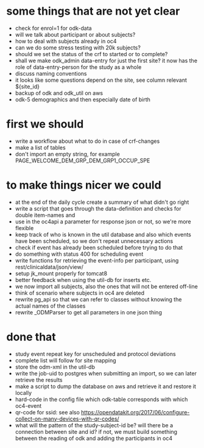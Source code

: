 # some things that are not yet clear
- check for enrol=1 for odk-data
- will we talk about participant or about subjects?
- how to deal with subjects already in oc4
- can we do some stress testing with 20k subjects?
- should we set the status of the crf to started or to complete?
- shall we make odk_admin data-entry for just the first site? it now has the role of data-entry-person for the study as a whole
- discuss naming conventions
- it looks like some questions depend on the site, see column relevant ${site_id}
- backup of odk and odk_util on aws
- odk-5 demographics and then especially date of birth

# first we should
- write a workflow about what to do in case of crf-changes
- make a list of tables
- don't import an empty string, for example PAGE_WELCOME_DEM_GRP_DEM_GRP1_OCCUP_SPE

# to make things nicer we could
- at the end of the daily cycle create a summary of what didn't go right
- write a script that goes through the data-definition and checks for double item-names and 
- use in the oc4api a parameter for response json or not, so we're more flexible
- keep track of who is known in the util database and also which events have been scheduled, so we don't repeat unnecessary actions
- check if event has already been scheduled before trying to do that
- do something with status 400 for scheduling event
- write functions for retrieving the event-info per participant, using rest/clinicaldata/json/view/
- setup jk_mount properly for tomcat8
- better feedback when using the util-db for inserts etc.
- we now import all subjects, also the ones that will not be entered off-line
- think of scenario where subjects in oc4 are deleted
- rewrite pg_api so that we can refer to classes without knowing the actual names of the classes
- rewrite _ODMParser to get all parameters in one json thing

# done that 
- study event repeat key for unscheduled and protocol deviations
- complete list will follow for site mapping 
- store the odm-xml in the util-db
- write the job-uid to postgres when submitting an import, so we can later retrieve the results
- make a script to dump the database on aws and retrieve it and restore it locally
- hard-code in the config file which odk-table corresponds with which oc4-event
- qr-code for ssid: see also https://opendatakit.org/2017/06/configure-collect-on-many-devices-with-qr-codes/
- what will the pattern of the study-subject-id be? will there be a connection between site and id? if not, we must build something between the reading of odk and adding the participants in oc4
